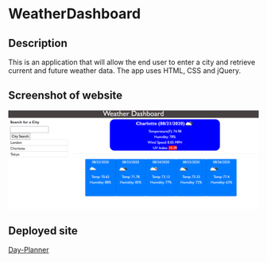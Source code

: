 # WeatherDashboard

## Description
This is an application that will allow the end user to enter a city and retrieve current and future weather data.  The app uses HTML, CSS and jQuery.

## Screenshot of website  
![Screenshot of deployed site](./Assets/screenshot.PNG)

## Deployed site

[Day-Planner](https://sford4186.github.io/Day-Planner/)